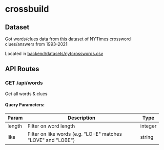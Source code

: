 # crossbuild

## Dataset

Got words/clues data from [this](https://www.kaggle.com/datasets/darinhawley/new-york-times-crossword-clues-answers-19932021) dataset of NYTimes crossword clues/answers from 1993-2021

Located in [backend/datasets/nytcrosswords.csv](./backend/datasets/nytcrosswords.csv)

## API Routes

### GET /api/words

Get all words & clues

#### Query Parameters:

| Param | Description | Type |
|-------|-------------|------|
| length | Filter on word length | integer |
| like | Filter on like words (e.g. "LO-E" matches "LOVE" and "LOBE") | string

